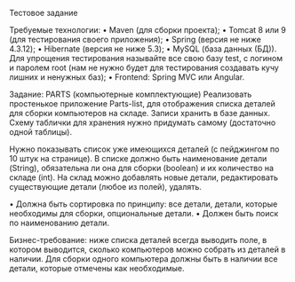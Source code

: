 Тестовое задание

Требуемые технологии:
• Maven (для сборки проекта);
• Tomcat 8 или 9 (для тестирования своего приложения);
• Spring (версия не ниже 4.3.12);
• Hibernate (версия не ниже 5.3);
• MySQL (база данных (БД)). Для упрощения тестирования называйте все свою базу test, с логином и паролем root (нам не нужно будет для тестирования создавать кучу лишних и ненужных баз);
• Frontend: Spring MVC или Angular.

Задание: PARTS (компьютерные комплектующие)
Реализовать простенькое приложение Parts-list, для отображения списка деталей для сборки компьютеров на складе. Записи хранить в базе данных. Схему таблички для хранения нужно придумать самому (достаточно одной таблицы).

Нужно показывать список уже имеющихся деталей (с пейджингом по 10 штук на странице). В списке должно быть наименование детали (String), обязательна ли она для сборки (boolean) и их количество на складе (int). На склад можно добавлять новые детали, редактировать существующие детали (любое из полей), удалять.

• Должна быть сортировка по принципу:
все детали, детали, которые необходимы для сборки, опциональные детали.
• Должен быть поиск по наименованию детали.

Бизнес-требование: ниже списка деталей всегда выводить поле, в котором выводится, сколько компьютеров можно собрать из деталей в наличии. Для сборки одного компьютера должны быть в наличии все детали, которые отмечены как необходимые.
